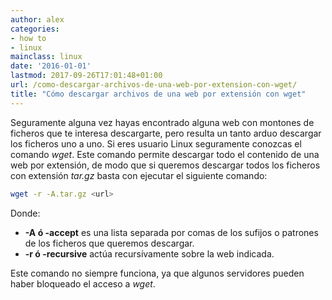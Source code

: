 ```yaml
---
author: alex
categories:
- how to
- linux
mainclass: linux
date: '2016-01-01'
lastmod: 2017-09-26T17:01:48+01:00
url: /como-descargar-archivos-de-una-web-por-extension-con-wget/
title: "Cómo descargar archivos de una web por extensión con wget"
---
```


Seguramente alguna vez hayas encontrado alguna web con montones de ficheros que te interesa descargarte, pero resulta un tanto arduo descargar los ficheros uno a uno. Si eres usuario Linux seguramente conozcas el comando *wget*. Este comando permite descargar todo el contenido de una web por extensión, de modo que si queremos descargar todos los ficheros con extensión *tar.gz* basta con ejecutar el siguiente comando:

```bash
wget -r -A.tar.gz <url>
```

Donde:

* **-A ó -accept** es una lista separada por comas de los sufijos o patrones de los ficheros que queremos descargar.
* **-r ó -recursive** actúa recursívamente sobre la web indicada.

Este comando no siempre funciona, ya que algunos servidores pueden haber bloqueado el acceso a *wget*.
